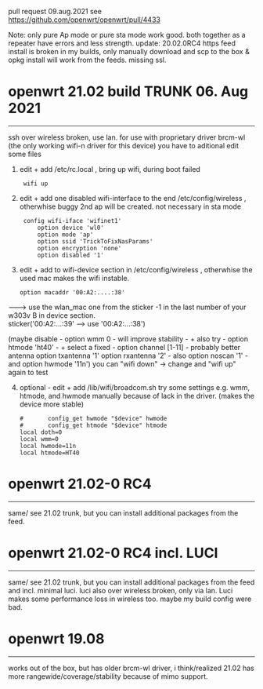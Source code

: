 pull request 09.aug.2021 see https://github.com/openwrt/openwrt/pull/4433

Note: only pure Ap mode or pure sta mode work good. both together as a repeater have errors and less strength.
update: 20.02.0RC4 https feed install is broken in my builds, only manually download and scp to the box & opkg install will work from the feeds. missing ssl.

# openwrt 21.02 build TRUNK 06. Aug 2021
---------------
ssh over wireless broken, use lan. for use with proprietary driver brcm-wl (the only working wifi-n driver for this device) you have to aditional edit some files

1. edit + add /etc/rc.local    , bring up wifi, during boot failed

        wifi up
   
2. edit + add one disabled wifi-interface to the end /etc/config/wireless , otherwhise buggy 2nd ap will be created. not necessary in sta mode

        config wifi-iface 'wifinet1'
            option device 'wl0'
            option mode 'ap'
            option ssid 'TrickToFixNasParams'
            option encryption 'none'
            option disabled '1'     
        
        
 3. edit + add to wifi-device section in /etc/config/wireless    , otherwhise the used mac makes the wifi instable.
 
        option macaddr '00:A2:....:38'    
 ---> use the wlan_mac one from the sticker -1 in the last number 
 of your w303v B in device section.       
 sticker('00:A2:...:39' --> use '00:A2:...:38')
        
 (maybe disable - option wmm 0 - will improve stability -  + also try  - option htmode 'ht40' -  + select a fixed - option channel [1-11] - probably better antenna   option txantenna '1' option rxantenna '2' - also option noscan '1' - and option hwmode '11n') you can "wifi down" -> change and "wifi up" again to test
 
 4. optional - edit + add /lib/wifi/broadcom.sh try some settings e.g. wmm, htmode, and hwmode manually because of lack in the driver. (makes the device more stable)

        #       config_get hwmode "$device" hwmode
        #       config_get htmode "$device" htmode
        local doth=0
        local wmm=0
        local hwmode=11n
        local htmode=HT40
        

# openwrt 21.02-0 RC4
------------------

same/ see 21.02 trunk, but you can install additional packages from the feed.

# openwrt 21.02-0 RC4 incl. LUCI
------------------

same/ see 21.02 trunk, but you can install additional packages from the feed and incl. minimal luci.
luci also over wireless broken, only via lan. Luci makes some performance loss in wireless too. maybe my build config were bad.

# openwrt 19.08
------------------

works out of the box, but has older brcm-wl driver, i think/realized 21.02 has more rangewide/coverage/stability because of mimo support.
